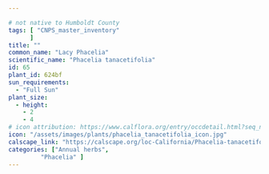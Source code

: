 ```yaml
---

# not native to Humboldt County
tags: [ "CNPS_master_inventory"
      ]
title: ""
common_name: "Lacy Phacelia"
scientific_name: "Phacelia tanacetifolia"
id: 65
plant_id: 624bf
sun_requirements:
  - "Full Sun"
plant_size:
  - height: 
    - 2
    - 4
# icon attribution: https://www.calflora.org/entry/occdetail.html?seq_num=wb2169-107 
icon: "/assets/images/plants/phacelia_tanacetifolia_icon.jpg"
calscape_link: "https://calscape.org/loc-California/Phacelia-tanacetifolia-(Lacy-Phacelia)"
categories: ["Annual herbs", 
	     "Phacelia" ]
---
```




